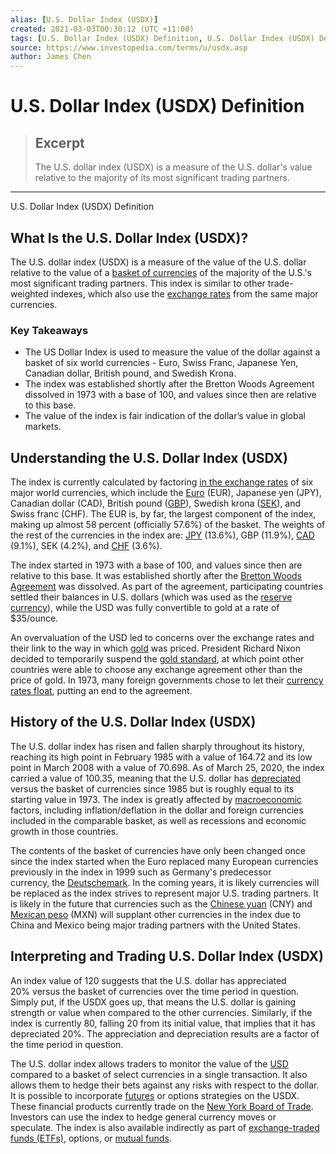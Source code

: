 ```yaml
---
alias: [U.S. Dollar Index (USDX)]
created: 2021-03-03T00:30:12 (UTC +11:00)
tags: [U.S. Dollar Index (USDX) Definition, U.S. Dollar Index (USDX) Definition]
source: https://www.investopedia.com/terms/u/usdx.asp
author: James Chen
---
```


# U.S. Dollar Index (USDX) Definition

> ## Excerpt
> The U.S. dollar index (USDX) is a measure of the U.S. dollar's value relative to the majority of its most significant trading partners.

---

U.S. Dollar Index (USDX) Definition
## What Is the U.S. Dollar Index (USDX)?

The U.S. dollar index (USDX) is a measure of the value of the U.S. dollar relative to the value of a [basket of currencies](https://www.investopedia.com/terms/c/currencybasket.asp) of the majority of the U.S.'s most significant trading partners. This index is similar to other trade-weighted indexes, which also use the [exchange rates](https://www.investopedia.com/terms/e/exchangerate.asp) from the same major currencies.

### Key Takeaways

-   The US Dollar Index is used to measure the value of the dollar against a basket of six world currencies - Euro, Swiss Franc, Japanese Yen, Canadian dollar, British pound, and Swedish Krona.
-   The index was established shortly after the Bretton Woods Agreement dissolved in 1973 with a base of 100, and values since then are relative to this base.
-   The value of the index is fair indication of the dollar’s value in global markets.

## Understanding the U.S. Dollar Index (USDX)

The index is currently calculated by factoring [in the exchange rates](https://www.investopedia.com/articles/forex/090314/how-calculate-exchange-rate.asp) of six major world currencies, which include the [Euro](https://www.investopedia.com/terms/e/euro.asp) (EUR), Japanese yen (JPY), Canadian dollar (CAD), British pound ([GBP](https://www.investopedia.com/terms/g/gbp.asp)), Swedish krona ([SEK](https://www.investopedia.com/terms/s/sek.asp)), and Swiss franc (CHF). The EUR is, by far, the largest component of the index, making up almost 58 percent (officially 57.6%) of the basket. The weights of the rest of the currencies in the index are: [JPY](https://www.investopedia.com/terms/forex/j/jpy-japanese-yen.asp) (13.6%), GBP (11.9%), [CAD](https://www.investopedia.com/terms/forex/c/cad-canadian-dollar.asp) (9.1%), SEK (4.2%), and [CHF](https://www.investopedia.com/terms/forex/c/chf-swiss-franc.asp) (3.6%).

The index started in 1973 with a base of 100, and values since then are relative to this base. It was established shortly after the [Bretton Woods Agreement](https://www.investopedia.com/terms/b/brettonwoodsagreement.asp) was dissolved. As part of the agreement, participating countries settled their balances in U.S. dollars (which was used as the [reserve currency](https://www.investopedia.com/terms/r/reservecurrency.asp)), while the USD was fully convertible to gold at a rate of $35/ounce. 

An overvaluation of the USD led to concerns over the exchange rates and their link to the way in which [gold](https://www.investopedia.com/articles/economics/09/why-gold-matters.asp) was priced. President Richard Nixon decided to temporarily suspend the [gold standard](https://www.investopedia.com/ask/answers/09/gold-standard.asp), at which point other countries were able to choose any exchange agreement other than the price of gold. In 1973, many foreign governments chose to let their [currency rates float](https://www.investopedia.com/terms/f/floatingexchangerate.asp), putting an end to the agreement. 

## History of the U.S. Dollar Index (USDX)

The U.S. dollar index has risen and fallen sharply throughout its history, reaching its high point in February 1985 with a value of 164.72 and its low point in March 2008 with a value of 70.698. As of March 25, 2020, the index carried a value of 100.35, meaning that the U.S. dollar has [depreciated](https://www.investopedia.com/terms/d/depreciation.asp) versus the basket of currencies since 1985 but is roughly equal to its starting value in 1973. The index is greatly affected by [macroeconomic](https://www.investopedia.com/terms/m/macroeconomics.asp) factors, including inflation/deflation in the dollar and foreign currencies included in the comparable basket, as well as recessions and economic growth in those countries.

The contents of the basket of currencies have only been changed once since the index started when the Euro replaced many European currencies previously in the index in 1999 such as Germany's predecessor currency, the [Deutschemark](https://www.investopedia.com/terms/d/deutschmark.asp). In the coming years, it is likely currencies will be replaced as the index strives to represent major U.S. trading partners. It is likely in the future that currencies such as the [Chinese yuan](https://www.investopedia.com/terms/forex/c/cny-china-yuan-renminbi.asp) (CNY) and [Mexican peso](https://www.investopedia.com/terms/forex/m/mxn-mexican-peso.asp) (MXN) will supplant other currencies in the index due to China and Mexico being major trading partners with the United States.

## Interpreting and Trading U.S. Dollar Index (USDX)

An index value of 120 suggests that the U.S. dollar has appreciated 20% versus the basket of currencies over the time period in question. Simply put, if the USDX goes up, that means the U.S. dollar is gaining strength or value when compared to the other currencies. Similarly, if the index is currently 80, falling 20 from its initial value, that implies that it has depreciated 20%. The appreciation and depreciation results are a factor of the time period in question.

The U.S. dollar index allows traders to monitor the value of the [USD](https://www.investopedia.com/terms/u/usd.asp) compared to a basket of select currencies in a single transaction. It also allows them to hedge their bets against any risks with respect to the dollar. It is possible to incorporate [futures](https://www.investopedia.com/terms/f/futures.asp) or options strategies on the USDX. These financial products currently trade on the [New York Board of Trade](https://www.investopedia.com/terms/n/nybot.asp). Investors can use the index to hedge general currency moves or speculate. The index is also available indirectly as part of [exchange-traded funds (ETFs)](https://www.investopedia.com/terms/e/etf.asp), options, or [mutual funds](https://www.investopedia.com/terms/m/mutualfund.asp).
